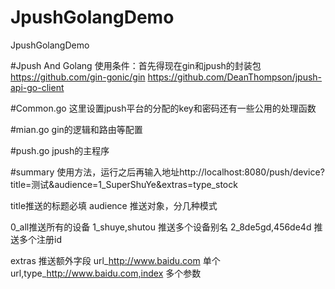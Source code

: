 # JpushGolangDemo
JpushGolangDemo


#Jpush And Golang
使用条件：首先得现在gin和jpush的封装包
https://github.com/gin-gonic/gin
https://github.com/DeanThompson/jpush-api-go-client

#Common.go
这里设置jpush平台的分配的key和密码还有一些公用的处理函数

#mian.go
gin的逻辑和路由等配置

#push.go
jpush的主程序

#summary
使用方法，运行之后再输入地址http://localhost:8080/push/device?title=测试&audience=1_SuperShuYe&extras=type_stock

title推送的标题必填
audience 推送对象，分几种模式

0_all推送所有的设备
1_shuye,shutou 推送多个设备别名
2_8de5gd,456de4d 推送多个注册id

extras 推送额外字段
url_http://www.baidu.com 单个
url,type_http://www.baidu.com,index 多个参数

